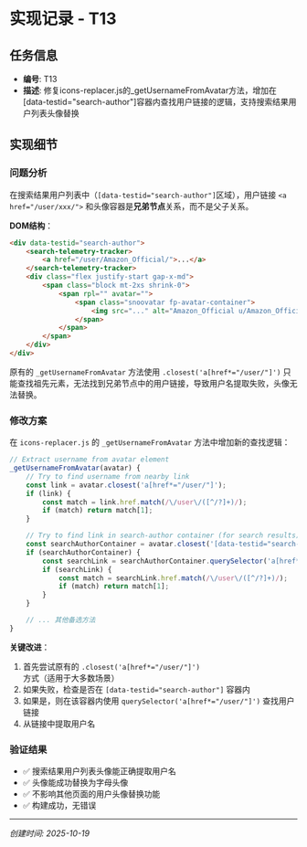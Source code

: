 # 实现记录 - T13

## 任务信息
- **编号**: T13
- **描述**: 修复icons-replacer.js的_getUsernameFromAvatar方法，增加在[data-testid="search-author"]容器内查找用户链接的逻辑，支持搜索结果用户列表头像替换

## 实现细节

### 问题分析
在搜索结果用户列表中（`[data-testid="search-author"]`区域），用户链接 `<a href="/user/xxx/">` 和头像容器是**兄弟节点**关系，而不是父子关系。

**DOM结构**：
```html
<div data-testid="search-author">
    <search-telemetry-tracker>
        <a href="/user/Amazon_Official/">...</a>
    </search-telemetry-tracker>
    <div class="flex justify-start gap-x-md">
        <span class="block mt-2xs shrink-0">
            <span rpl="" avatar="">
                <span class="snoovatar fp-avatar-container">
                    <img src="..." alt="Amazon_Official u/Amazon_Official 头像">
                </span>
            </span>
        </span>
    </div>
</div>
```

原有的 `_getUsernameFromAvatar` 方法使用 `.closest('a[href*="/user/"]')` 只能查找祖先元素，无法找到兄弟节点中的用户链接，导致用户名提取失败，头像无法替换。

### 修改方案

在 `icons-replacer.js` 的 `_getUsernameFromAvatar` 方法中增加新的查找逻辑：

```javascript
// Extract username from avatar element
_getUsernameFromAvatar(avatar) {
    // Try to find username from nearby link
    const link = avatar.closest('a[href*="/user/"]');
    if (link) {
        const match = link.href.match(/\/user\/([^/?]+)/);
        if (match) return match[1];
    }

    // Try to find link in search-author container (for search results)
    const searchAuthorContainer = avatar.closest('[data-testid="search-author"]');
    if (searchAuthorContainer) {
        const searchLink = searchAuthorContainer.querySelector('a[href*="/user/"]');
        if (searchLink) {
            const match = searchLink.href.match(/\/user\/([^/?]+)/);
            if (match) return match[1];
        }
    }

    // ... 其他备选方法
}
```

**关键改进**：
1. 首先尝试原有的 `.closest('a[href*="/user/"]')` 方式（适用于大多数场景）
2. 如果失败，检查是否在 `[data-testid="search-author"]` 容器内
3. 如果是，则在该容器内使用 `querySelector('a[href*="/user/"]')` 查找用户链接
4. 从链接中提取用户名

### 验证结果
- ✅ 搜索结果用户列表头像能正确提取用户名
- ✅ 头像能成功替换为字母头像
- ✅ 不影响其他页面的用户头像替换功能
- ✅ 构建成功，无错误

---
*创建时间: 2025-10-19*
